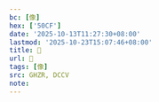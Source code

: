 ```yaml
---
bc: [像]
hex: ['50CF']
date: '2025-10-13T11:27:30+08:00'
lastmod: '2025-10-23T15:07:46+08:00'
title: 󰘆
url: 󰘆
tags: [像]
src: GHZR, DCCV
note:
---
```

